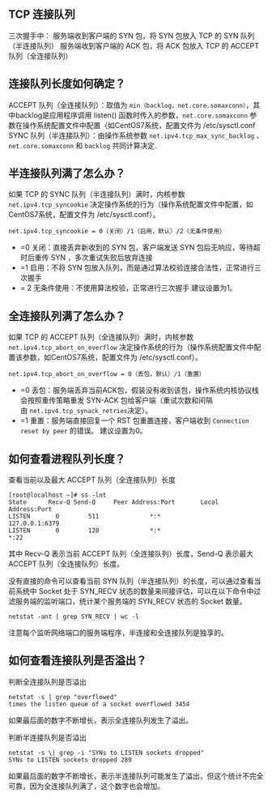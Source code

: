 ---
---

## TCP 连接队列
三次握手中：
服务端收到客户端的 SYN 包，将 SYN 包放入 TCP 的 SYN 队列（半连接队列）
服务端收到客户端的 ACK 包，将 ACK 包放入 TCP 的 ACCEPT 队列（全连接队列）

## 连接队列长度如何确定？
ACCEPT 队列（全连接队列）：取值为 `min（backlog，net.core.somaxconn）`，其中backlog是应用程序调用 listen() 函数时传入的参数，`net.core.somaxconn` 参数在操作系统配置文件中配置（如CentOS7系统，配置文件为 /etc/sysctl.conf
SYNC 队列（半连接队列）：由操作系统参数 `net.ipv4.tcp_max_sync_backlog` 、`net.core.somaxconn` 和 `backlog` 共同计算决定.

## 半连接队列满了怎么办？
如果 TCP 的 SYNC 队列（半连接队列）满时，内核参数 `net.ipv4.tcp_syncookie` 决定操作系统的行为（操作系统配置文件中配置，如CentOS7系统，配置文件为 /etc/sysctl.conf）。
```shell
net.ipv4.tcp_syncookie = 0（关闭）/1（启用，默认）/2（无条件使用）
```
- =0 关闭：直接丢弃新收到的 SYN 包，客户端发送 SYN 包后无响应，等待超时后重传 SYN ，多次重试失败后放弃连接
- =1 启用：不将 SYN 包放入队列，而是通过算法校验连接合法性，正常进行三次握手
- = 2 无条件使用：不使用算法校验，正常进行三次握手
建议设置为1。

## 全连接队列满了怎么办？
如果 TCP 的 ACCEPT 队列（全连接队列）满时，内核参数 `net.ipv4.tcp_abort_on_overflow` 决定操作系统的行为（操作系统配置文件中配置该参数，如CentOS7系统，配置文件为 /etc/sysctl.conf）。
```shell
net.ipv4.tcp_abort_on_overflow = 0（丢包，默认）/1（重置）
```
- =0 丢包：服务端丢弃当前ACK包，假装没有收到该包，操作系统内核协议栈会按照重传策略重发 SYN-ACK 包给客户端（重试次数和间隔由 `net.ipv4.tcp_synack_retries`决定）。
- =1 重置：服务端直接回复一个 RST 包重置连接，客户端收到 `Connection reset by peer` 的错误。
建议设置为0。

## 如何查看进程队列长度？
查看当前以及最大 ACCEPT 队列（全连接队列）长度
```shell
[root@localhost ~]# ss -lnt
State      Recv-Q Send-Q     Peer Address:Port       Local Address:Port                                                
LISTEN       0        511              *:*                        127.0.0.1:6379                                                            
LISTEN       0        128              *:*                             *:22                         
```
其中 Recv-Q 表示当前 ACCEPT 队列（全连接队列）长度，Send-Q 表示最大 ACCEPT 队列（全连接队列）长度。

没有直接的命令可以查看当前 SYN 队列（半连接队列）的长度，可以通过查看当前系统中 Socket 处于 SYN_RECV 状态的数量来间接评估，可以在以下命令中过滤服务端的监听端口，统计某个服务端的 SYN_RECV 状态的 Socket 数量。
```shell
netstat -ant | grep SYN_RECV | wc -l
```

注意每个监听网络端口的服务端程序，半连接和全连接队列是独享的。

## 如何查看连接队列是否溢出？
判断全连接队列是否溢出
```shell
netstat -s | grep "overflowed"
times the listen queue of a socket overflowed 3454
```
如果最后面的数字不断增长，表示全连接队列发生了溢出。

判断半连接队列是否溢出
```shell
netstat -s \| grep -i "SYNs to LISTEN sockets dropped"
SYNs to LISTEN sockets dropped 289
```
如果最后面的数字不断增长，表示半连接队列可能发生了溢出，但这个统计不完全可靠，因为全连接队列满了，这个数字也会增加。
